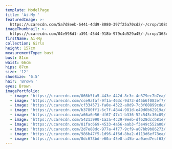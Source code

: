 ```yaml
---
template: ModelPage
title: 'Ai-My '
featuredImage: >-
  https://ucarecdn.com/5a7d8eeb-6441-4dd9-8080-397f25a70cd2/-/crop/1080x842/0,12/-/preview/
imageThumbnail: >-
  https://ucarecdn.com/04e598d1-a391-4544-918b-979c4d529a45/-/crop/363x503/39,0/-/preview/
firstName: Ai-My
collection: Girls
height: 157cm
measurementType: bust
bust: 81cm
waist: 66cm
hips: 87cm
size: '12'
shoeSize: '6.5'
hair: 'Brown '
eyes: Brown
imagePortfolio:
  - image: 'https://ucarecdn.com/066b5fa5-443e-442d-8c3c-4e379ec7b7ea/'
  - image: 'https://ucarecdn.com/cce9afaf-9f1a-463c-9d73-d46b6f082ef7/'
  - image: 'https://ucarecdn.com/cf334571-fa0e-4322-a0d9-7c3f60899cde/'
  - image: 'https://ucarecdn.com/b3780ff1-6c7f-4844-981d-e49d0b62919a/'
  - image: 'https://ucarecdn.com/a66a6e56-df67-47c1-b336-52c545c36c09/'
  - image: 'https://ucarecdn.com/54213990-1a3a-4c29-9eeb-df628dccb81e/'
  - image: 'https://ucarecdn.com/81fac669-4533-4a56-aab3-f3e49c552a00/'
  - image: 'https://ucarecdn.com/2d7e88dc-977a-4f77-9cf9-a07bb9b86273/'
  - image: 'https://ucarecdn.com/986b47f5-1d96-4f6d-8ba2-d113d6ef78ea/'
  - image: 'https://ucarecdn.com/0dc673bd-e60a-45e8-a45b-aa0aed7ecf63/'
---
```


